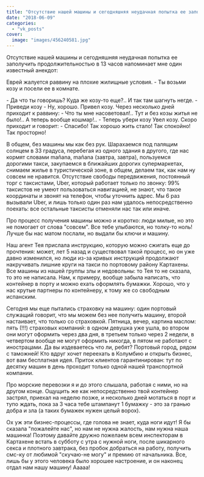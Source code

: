 ```yaml
---
title: "Отсутствие нашей машины и сегодняшняя неудачная попытка ее заполучить продолжительностью в 13 часов..."
date: "2018-06-09"
categories: 
  - "vk_posts"
cover:
  image: "images/456240581.jpg"
---
```


Отсутствие нашей машины и сегодняшняя неудачная попытка ее заполучить продолжительностью в 13 часов напоминает мне один известный анекдот:

Еврей жалуется раввину на плохие жилищные условия. - Ты возьми козу и посели ее в комнате.

<!--more-->

\- Да что ты говоришь? Куда же козу-то еще?.. И так там шагнуть негде. - Приведи козу - Ну, хорошо. Привел козу. Через несколько дней приходит к раввину: - Что ты мне насоветовал!.. Тут и без козы житья не было!.. А теперь вообще кошмар!.. - Теперь убери козу Увел козу. Скоро приходит и говорит: - Спасибо! Так хорошо жить стало! Так спокойно! Так просторно!

В общем, без машины мы как без рук. Шарахаемся под палящим солнцем в 33 градуса, перебегая из одного здания в другого, где нас кормят словами mañana, mañana (завтра, завтра), пользуемся дорогими такси, закупаемся в ближайших дорогих супермаркетах, снимаем жилье в туристической зоне, в общем, делаем так, как нам ну совсем не нравится. Отсутствие свободы передвижения, постоянный торг с таксистами, Uber, который работает только по звонку: 99% таксистов не умеют пользоваться навигацией, не знают, что такое координаты и звонят на телефон, чтобы уточнить адрес. Мы 6 раз вызывали Uber, и лишь только один раз нам удалось непосредственно поехать: все остальные таксисты отменяли нас так или иначе.

Про процесс получения машины можно и коротко: люди милые, но это не помогает от слова "совсем". Все тебе улыбаются, но толку-то ноль! Лучше бы нас матом послали, но выдали бы ключи и машину.

Наш агент Тея прислала инструкцию, которую можно сжигать еще до прочтения: может, лет 5 назад и существовал такой процесс, но он уже давно изменился, но люди из-за кривых инструкций продолжают накручивать лишние круги на такси по портовому району Картахены. Все машины из нашей группы злы и недовольны: то Тея то не сказала, то это не написала. Нам, к примеру, вообще забыла написать, что контейнер в порту и можно ехать оформлять бумажки. Хорошо, что у нас крутые партнеры по контейнеру, к тому же со свободным испанским.

Сегодня мы еще пытались страховку на машину: один портовый служащий говорит, что мы можем без нее получить машину, второй настаивает, что только со страховкой. Пятница, вечер, картина маслом: пять (!!!) страховых компаний: в одном девушка уже ушла, во втором они могут оформить через два дня, в третьем только через 2 недели, в четвертом вообще не могут оформить никогда, в пятом не работают с инострацами. Да вы издеваетесь что ли, ребят? Портовый город, рядом с таможней! Кто вдруг хочет переехать в Колумбию и открыть бизнес, вот вам бесплатная идея. Приток клиентов гарантинирован: тут по десятку машин в день проходит только одной нашей транспортной компании.

Про морские перевозки я и до этого слышала, работая с ними, но на другом конце. Ощущить же как непосредственно твой контейнер застрял, приехал на неделю позже, и несколько дней мотаться в порт и тупо ждать, пока за 3 часа тебе штампанут 1 бумажку - это за гранью добра и зла (а таких бумажек нужен целый ворох).

Ох уж эти бизнес-процессы, где голова не знает, куда ноги идут! Я бы сказала "пожалейте нас", но нам не нужна жалость, нам нужна наша машинка! Поэтому давайте дружно пожелаем всем инспекторам в Картахене встать в субботу с утра с нужной ноги, после шикарного секса и плотного завтрака, без пробок добраться на работу, получить смс-ку от любимой "скучаю-не могу" и премию от начальника. Все, лишь бы у этого человека было хорошее настроение, и он наконец отдал нам нашу машину! Ааааа!
